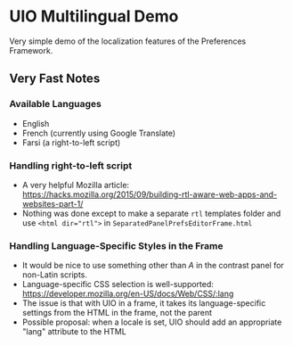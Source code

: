 # UIO Multilingual Demo

Very simple demo of the localization features of the Preferences Framework.

## Very Fast Notes

### Available Languages

* English
* French (currently using Google Translate)
* Farsi (a right-to-left script)

### Handling right-to-left script

* A very helpful Mozilla article: https://hacks.mozilla.org/2015/09/building-rtl-aware-web-apps-and-websites-part-1/
* Nothing was done except to make a separate `rtl` templates folder and use `<html dir="rtl">` in `SeparatedPanelPrefsEditorFrame.html`

### Handling Language-Specific Styles in the Frame

* It would be nice to use something other than *A* in the contrast panel for non-Latin scripts.
* Language-specific CSS selection is well-supported: https://developer.mozilla.org/en-US/docs/Web/CSS/:lang
* The issue is that with UIO in a frame, it takes its language-specific settings from the HTML in the frame, not the parent
* Possible proposal: when a locale is set, UIO should add an appropriate "lang" attribute to the HTML 
